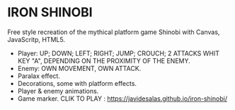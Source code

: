 # IRON SHINOBI
Free style recreation of the mythical platform game Shinobi with Canvas, JavaScritp, HTML5.
* Player: UP; DOWN; LEFT; RIGHT; JUMP; CROUCH; 2 ATTACKS WHIT KEY "A", DEPENDING ON THE PROXIMITY OF THE ENEMY.
* Enemy: OWN MOVEMENT, OWN ATTACK.
* Paralax effect. 
* Decorations, some with platform effects.
* Player & enemy animations.
* Game marker.
CLIK TO PLAY : https://javidesalas.github.io/iron-shinobi/

